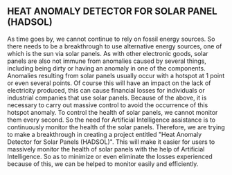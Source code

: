 ## **HEAT ANOMALY DETECTOR FOR SOLAR PANEL (HADSOL)**

As time goes by, we cannot continue to rely on fossil energy sources. So there needs to be a breakthrough to use alternative energy sources, one of which is the sun via solar panels. As with other electronic goods, solar panels are also not immune from anomalies caused by several things, including being dirty or having an anomaly in one of the components. Anomalies resulting from solar panels usually occur with a hotspot at 1 point or even several points. Of course this will have an impact on the lack of electricity produced, this can cause financial losses for individuals or industrial companies that use solar panels. Because of the above, it is necessary to carry out massive control to avoid the occurrence of this hotspot anomaly. To control the health of solar panels, we cannot monitor them every second. So the need for Artificial Intelligence assistance is to continuously monitor the health of the solar panels. Therefore, we are trying to make a breakthrough in creating a project entitled "Heat Anomaly Detector for Solar Panels (HADSOL)". This will make it easier for users to massively monitor the health of solar panels with the help of Artificial Intelligence. So as to minimize or even eliminate the losses experienced because of this, we can be helped to monitor easily and efficiently.
